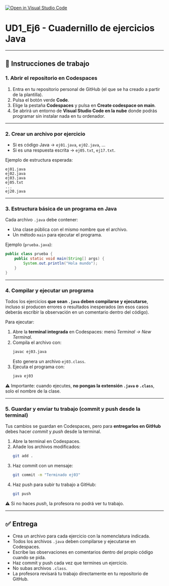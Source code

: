 [![Open in Visual Studio Code](https://classroom.github.com/assets/open-in-vscode-2e0aaae1b6195c2367325f4f02e2d04e9abb55f0b24a779b69b11b9e10269abc.svg)](https://classroom.github.com/online_ide?assignment_repo_id=20782958&assignment_repo_type=AssignmentRepo)
# UD1_Ej6 - Cuadernillo de ejercicios Java

---

## 📂 Instrucciones de trabajo

### 1. Abrir el repositorio en Codespaces
1. Entra en tu repositorio personal de GitHub (el que se ha creado a partir de la plantilla).  
2. Pulsa el botón verde **Code**.  
3. Elige la pestaña **Codespaces** y pulsa en **Create codespace on main**.  
4. Se abrirá un entorno de **Visual Studio Code en la nube** donde podrás programar sin instalar nada en tu ordenador.  

---

### 2. Crear un archivo por ejercicio
- Si es código Java → `ej01.java`, `ej02.java`, …  
- Si es una respuesta escrita → `ej05.txt`, `ej17.txt`.  

Ejemplo de estructura esperada:  
```
ej01.java
ej02.java
ej03.java
ej05.txt
...
ej20.java
```

---

### 3. Estructura básica de un programa en Java
Cada archivo `.java` debe contener:  
- Una clase pública con el mismo nombre que el archivo.  
- Un método `main` para ejecutar el programa.  

Ejemplo (`prueba.java`):  
```java
public class prueba {
    public static void main(String[] args) {
        System.out.println("Hola mundo");
    }
}
```

---

### 4. Compilar y ejecutar un programa
Todos los ejercicios **que sean `.java` deben compilarse y ejecutarse**, incluso si producen errores o resultados inesperados (en esos casos deberás escribir la observación en un comentario dentro del código).  

Para ejecutar:  
1. Abre la **terminal integrada** en Codespaces: menú *Terminal → New Terminal*.  
2. Compila el archivo con:  
   ```bash
   javac ej03.java
   ```  
   Esto genera un archivo `ej03.class`.  
3. Ejecuta el programa con:  
   ```bash
   java ej03
   ```  

⚠️ Importante: cuando ejecutes, **no pongas la extensión `.java` o `.class`**, solo el nombre de la clase.  

---

### 5. Guardar y enviar tu trabajo (commit y push desde la terminal)
Tus cambios se guardan en Codespaces, pero para **entregarlos en GitHub** debes hacer *commit* y *push* desde la terminal.  

1. Abre la terminal en Codespaces.  
2. Añade los archivos modificados:  
   ```bash
   git add .
   ```  
3. Haz commit con un mensaje:  
   ```bash
   git commit -m "Terminado ej03"
   ```  
4. Haz push para subir tu trabajo a GitHub:  
   ```bash
   git push
   ```  

⚠️ Si no haces *push*, la profesora no podrá ver tu trabajo.  

---

## ✅ Entrega
- Crea un archivo para cada ejercicio con la nomenclatura indicada.  
- Todos los archivos `.java` deben compilarse y ejecutarse en Codespaces.  
- Escribe las observaciones en comentarios dentro del propio código cuando se pida.  
- Haz commit y push cada vez que termines un ejercicio.  
- No subas archivos `.class`.  
- La profesora revisará tu trabajo directamente en tu repositorio de GitHub.
